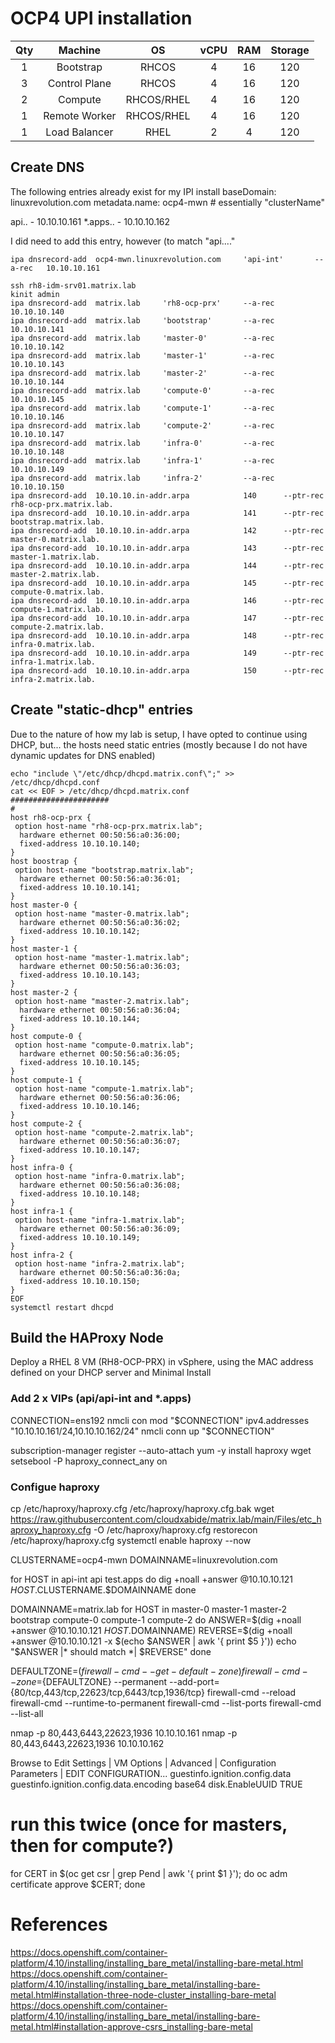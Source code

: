 # OCP4 UPI installation


| Qty | Machine | OS | vCPU | RAM | Storage |
|:---:|:-------:|:--:|:----:|:---:|:-------:|
| 1   | Bootstrap     | RHCOS | 4 | 16 | 120 |
| 3   | Control Plane | RHCOS | 4 | 16 | 120 |
| 2   | Compute       | RHCOS/RHEL | 4 | 16 | 120 |
| 1   | Remote Worker | RHCOS/RHEL | 4 | 16 | 120 |
| 1   | Load Balancer | RHEL       | 2 | 4  | 120 |

## Create DNS
The following entries already exist for my IPI install
baseDomain: linuxrevolution.com
metadata.name: ocp4-mwn # essentially "clusterName"

api.<clusterName>.<baseDomain>    - 10.10.10.161
*.apps.<clusterName>.<baseDomain> - 10.10.10.162

I did need to add this entry, however (to match "api.<clusterName>..."
```
ipa dnsrecord-add  ocp4-mwn.linuxrevolution.com     'api-int'       --a-rec   10.10.10.161
```

```
ssh rh8-idm-srv01.matrix.lab
kinit admin
ipa dnsrecord-add  matrix.lab     'rh8-ocp-prx'     --a-rec   10.10.10.140
ipa dnsrecord-add  matrix.lab     'bootstrap'       --a-rec   10.10.10.141
ipa dnsrecord-add  matrix.lab     'master-0'        --a-rec   10.10.10.142
ipa dnsrecord-add  matrix.lab     'master-1'        --a-rec   10.10.10.143
ipa dnsrecord-add  matrix.lab     'master-2'        --a-rec   10.10.10.144
ipa dnsrecord-add  matrix.lab     'compute-0'       --a-rec   10.10.10.145
ipa dnsrecord-add  matrix.lab     'compute-1'       --a-rec   10.10.10.146
ipa dnsrecord-add  matrix.lab     'compute-2'       --a-rec   10.10.10.147
ipa dnsrecord-add  matrix.lab     'infra-0'         --a-rec   10.10.10.148
ipa dnsrecord-add  matrix.lab     'infra-1'         --a-rec   10.10.10.149
ipa dnsrecord-add  matrix.lab     'infra-2'         --a-rec   10.10.10.150
ipa dnsrecord-add  10.10.10.in-addr.arpa            140      --ptr-rec rh8-ocp-prx.matrix.lab.
ipa dnsrecord-add  10.10.10.in-addr.arpa            141      --ptr-rec bootstrap.matrix.lab.
ipa dnsrecord-add  10.10.10.in-addr.arpa            142      --ptr-rec master-0.matrix.lab.
ipa dnsrecord-add  10.10.10.in-addr.arpa            143      --ptr-rec master-1.matrix.lab.
ipa dnsrecord-add  10.10.10.in-addr.arpa            144      --ptr-rec master-2.matrix.lab.
ipa dnsrecord-add  10.10.10.in-addr.arpa            145      --ptr-rec compute-0.matrix.lab.
ipa dnsrecord-add  10.10.10.in-addr.arpa            146      --ptr-rec compute-1.matrix.lab.
ipa dnsrecord-add  10.10.10.in-addr.arpa            147      --ptr-rec compute-2.matrix.lab.
ipa dnsrecord-add  10.10.10.in-addr.arpa            148      --ptr-rec infra-0.matrix.lab.
ipa dnsrecord-add  10.10.10.in-addr.arpa            149      --ptr-rec infra-1.matrix.lab.
ipa dnsrecord-add  10.10.10.in-addr.arpa            150      --ptr-rec infra-2.matrix.lab.
```

## Create "static-dhcp" entries
Due to the nature of how my lab is setup, I have opted to continue using DHCP, but... the hosts need static entries (mostly because I do not have dynamic updates for DNS enabled)
```
echo "include \"/etc/dhcp/dhcpd.matrix.conf\";" >> /etc/dhcp/dhcpd.conf
cat << EOF > /etc/dhcp/dhcpd.matrix.conf
######################
# 
host rh8-ocp-prx {
 option host-name "rh8-ocp-prx.matrix.lab";
  hardware ethernet 00:50:56:a0:36:00;
  fixed-address 10.10.10.140;
}
host boostrap {
 option host-name "bootstrap.matrix.lab";
  hardware ethernet 00:50:56:a0:36:01;
  fixed-address 10.10.10.141;
}
host master-0 {
 option host-name "master-0.matrix.lab";
  hardware ethernet 00:50:56:a0:36:02;
  fixed-address 10.10.10.142;
}
host master-1 {
 option host-name "master-1.matrix.lab";
  hardware ethernet 00:50:56:a0:36:03;
  fixed-address 10.10.10.143;
}
host master-2 {
 option host-name "master-2.matrix.lab";
  hardware ethernet 00:50:56:a0:36:04;
  fixed-address 10.10.10.144;
}
host compute-0 {
 option host-name "compute-0.matrix.lab";
  hardware ethernet 00:50:56:a0:36:05;
  fixed-address 10.10.10.145;
}
host compute-1 {
 option host-name "compute-1.matrix.lab";
  hardware ethernet 00:50:56:a0:36:06;
  fixed-address 10.10.10.146;
}
host compute-2 {
 option host-name "compute-2.matrix.lab";
  hardware ethernet 00:50:56:a0:36:07;
  fixed-address 10.10.10.147;
}
host infra-0 {
 option host-name "infra-0.matrix.lab";
  hardware ethernet 00:50:56:a0:36:08;
  fixed-address 10.10.10.148;
}
host infra-1 {
 option host-name "infra-1.matrix.lab";
  hardware ethernet 00:50:56:a0:36:09;
  fixed-address 10.10.10.149;
}
host infra-2 {
 option host-name "infra-2.matrix.lab";
  hardware ethernet 00:50:56:a0:36:0a;
  fixed-address 10.10.10.150;
}
EOF
systemctl restart dhcpd
```


## Build the HAProxy Node
Deploy a RHEL 8 VM (RH8-OCP-PRX) in vSphere, using the MAC address defined on your DHCP server and Minimal Install

### Add 2 x VIPs (api/api-int and *.apps)
CONNECTION=ens192
nmcli con mod "$CONNECTION" ipv4.addresses "10.10.10.161/24,10.10.10.162/24"
nmcli conn up "$CONNECTION" 

subscription-manager register --auto-attach
yum -y install haproxy wget
setsebool -P haproxy_connect_any on

### Configue haproxy 
cp /etc/haproxy/haproxy.cfg /etc/haproxy/haproxy.cfg.bak
wget https://raw.githubusercontent.com/cloudxabide/matrix.lab/main/Files/etc_haproxy_haproxy.cfg -O /etc/haproxy/haproxy.cfg
restorecon /etc/haproxy/haproxy.cfg
systemctl enable haproxy --now

CLUSTERNAME=ocp4-mwn
DOMAINNAME=linuxrevolution.com

for HOST in api-int api test.apps
do 
  dig +noall +answer @10.10.10.121 $HOST.$CLUSTERNAME.$DOMAINNAME
done

DOMAINNAME=matrix.lab
for HOST in master-0 master-1 master-2 bootstrap compute-0 compute-1 compute-2
do
  ANSWER=$(dig +noall +answer @10.10.10.121 $HOST.$DOMAINNAME)
  REVERSE=$(dig +noall +answer @10.10.10.121 -x $(echo $ANSWER | awk '{ print $5 }'))
  echo "$ANSWER |* should match *| $REVERSE"
done

DEFAULTZONE=$(firewall-cmd --get-default-zone)
firewall-cmd --zone=${DEFAULTZONE} --permanent --add-port={80/tcp,443/tcp,22623/tcp,6443/tcp,1936/tcp}
firewall-cmd --reload
firewall-cmd --runtime-to-permanent
firewall-cmd --list-ports
firewall-cmd --list-all

nmap -p 80,443,6443,22623,1936  10.10.10.161
nmap -p 80,443,6443,22623,1936  10.10.10.162


Browse to Edit Settings | VM Options | Advanced | Configuration Parameters | EDIT CONFIGURATION...
guestinfo.ignition.config.data
guestinfo.ignition.config.data.encoding base64
disk.EnableUUID TRUE

# run this twice (once for masters, then for compute?)
for CERT in $(oc get csr | grep Pend | awk '{ print $1 }'); do oc adm certificate approve $CERT; done

# References
https://docs.openshift.com/container-platform/4.10/installing/installing_bare_metal/installing-bare-metal.html  
https://docs.openshift.com/container-platform/4.10/installing/installing_bare_metal/installing-bare-metal.html#installation-three-node-cluster_installing-bare-metal  
https://docs.openshift.com/container-platform/4.10/installing/installing_bare_metal/installing-bare-metal.html#installation-approve-csrs_installing-bare-metal  
